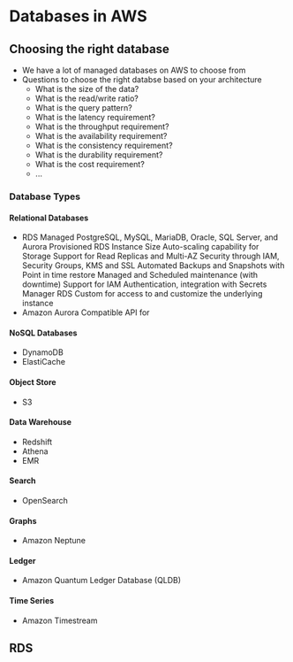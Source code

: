 # Databases in AWS

## Choosing the right database
- We have a lot of managed databases on AWS to choose from
- Questions to choose the right databse based on your architecture
  - What is the size of the data?
  - What is the read/write ratio?
  - What is the query pattern?
  - What is the latency requirement?
  - What is the throughput requirement?
  - What is the availability requirement?
  - What is the consistency requirement?
  - What is the durability requirement?
  - What is the cost requirement?
  - ...

### Database Types

#### Relational Databases
- RDS
  Managed PostgreSQL, MySQL, MariaDB, Oracle, SQL Server, and Aurora
  Provisioned RDS Instance Size
  Auto-scaling capability for Storage
  Support for Read Replicas and Multi-AZ
  Security through IAM, Security Groups, KMS and SSL
  Automated Backups and Snapshots with Point in time restore
  Managed and Scheduled maintenance (with downtime)
  Support for IAM Authentication, integration with Secrets Manager
  RDS Custom for access to and customize the underlying instance
- Amazon Aurora
  Compatible API for 

#### NoSQL Databases
- DynamoDB
- ElastiCache  

#### Object Store
- S3

#### Data Warehouse
- Redshift
- Athena
- EMR

#### Search
- OpenSearch

#### Graphs
- Amazon Neptune

#### Ledger
- Amazon Quantum Ledger Database (QLDB)

#### Time Series
- Amazon Timestream

## RDS